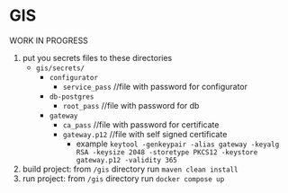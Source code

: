 # GIS
WORK IN PROGRESS

1. put you secrets files to these directories
   * `gis/secrets/`
     * `configurator`
       * `service_pass` //file with password for configurator
     * `db-postgres`
       * `root_pass` //file with password for db
     * `gateway`
       * `ca_pass` //file with password for certificate
       * `gateway.p12` //file with self signed certificate
         * example `keytool -genkeypair -alias gateway -keyalg RSA -keysize 2048 -storetype PKCS12 -keystore gateway.p12 -validity 365 `
2. build project: from `/gis` directory run `maven clean install` 
3. run project: from `/gis` directory run `docker compose up`
